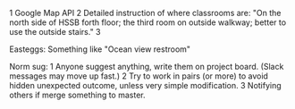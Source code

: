 1 Google Map API
2 Detailed instruction of where classrooms are: "On the north side of HSSB forth floor; the third room on outside walkway; better to use the outside stairs."
3 

Easteggs: Something like "Ocean view restroom"

Norm sug:
1 Anyone suggest anything, write them on project board. (Slack messages may move up fast.)
2 Try to work in pairs (or more) to avoid hidden unexpected outcome, unless very simple modification.
3 Notifying others if merge something to master.